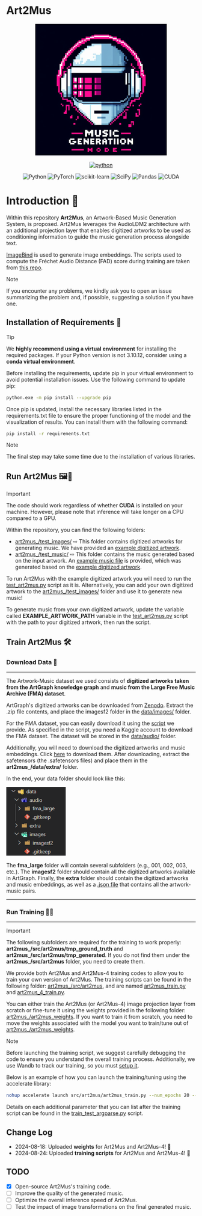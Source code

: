 # Art2Mus

<div align="center">

<img src="figures/logo.jpg" alt="Logo" width="350">

[![python](https://img.shields.io/badge/Python-3.10.12-3776AB.svg?style=flat&logo=python&logoColor=white)](https://www.python.org)

![Python](https://img.shields.io/badge/python-3670A0?style=for-the-badge&logo=python&logoColor=ffdd54)
![PyTorch](https://img.shields.io/badge/PyTorch-%23EE4C2C.svg?style=for-the-badge&logo=PyTorch&logoColor=white)
![scikit-learn](https://img.shields.io/badge/scikit--learn-%23F7931E.svg?style=for-the-badge&logo=scikit-learn&logoColor=white)
![SciPy](https://img.shields.io/badge/SciPy-%230C55A5.svg?style=for-the-badge&logo=scipy&logoColor=%white)
![Pandas](https://img.shields.io/badge/pandas-%23150458.svg?style=for-the-badge&logo=pandas&logoColor=white)
![CUDA](https://img.shields.io/badge/CUDA-76B900.svg?style=for-the-badge&logo=nvidia&logoColor=white)

</div>

# Introduction 🚀

Within this repository **Art2Mus**, an Artwork-Based Music Generation System, is proposed. Art2Mus leverages the AudioLDM2 architecture with an additional projection layer that enables digitized artworks to be used as conditioning information to guide the music generation process alongside text.

[ImageBind](https://github.com/facebookresearch/ImageBind) is used to generate image embeddings. The scripts used to compute the Fréchet Audio Distance (FAD) score during training are taken from [this repo](https://github.com/justivanr/frechet-audio-distance).

> [!NOTE]
> If you encounter any problems, we kindly ask you to open an issue summarizing the problem and, if possible, suggesting a solution if you have one.

## Installation of Requirements 🤖

> [!TIP]
> We **highly recommend using a virtual environment** for installing the required packages. If your Python version is not 3.10.12, consider using a **conda virtual environment**.

Before installing the requirements, update pip in your virtual environment to avoid potential installation issues. Use the following command to update pip:

```bash
python.exe -m pip install --upgrade pip
```

Once pip is updated, install the necessary libraries listed in the requirements.txt file to ensure the proper functioning of the model and the visualization of results. You can install them with the following command:

```bash
pip install -r requirements.txt
```

> [!NOTE]
> The final step may take some time due to the installation of various libraries.

## Run Art2Mus 🖼️🎵

> [!IMPORTANT]
> The code should work regardless of whether **CUDA** is installed on your machine. However, please note that inference will take longer on a CPU compared to a GPU.

Within the repository, you can find the following folders:

- [art2mus_/test_images/](test_images) ⇨ This folder contains digitized artworks for generating music. We have provided an [example digitized artwork](test_images/erin-hanson_thistles-on-orange-2016.jpg).
- [art2mus_/test_music/](test_music) ⇨ This folder contains the music generated based on the input artwork. An [example music file](test_music/art2mus_example.wav) is provided, which was generated based on the [example digitized artwork](test_images/erin-hanson_thistles-on-orange-2016.jpg).

To run Art2Mus with the example digitized artwork you will need to run the [test_art2mus.py](test_art2mus.py) script as it is. Alternatively, you can add your own digitized artwork to the [art2mus_/test_images/](test_images) folder and use it to generate new music! 

To generate music from your own digitized artwork, update the variable called **EXAMPLE_ARTWORK_PATH** variable in the [test_art2mus.py](test_art2mus.py) script with the path to your digitized artwork, then run the script.

## Train Art2Mus 🛠️

### Download Data 💾
---

The Artwork-Music dataset we used consists of **digitized artworks taken from the ArtGraph knowledge graph** and **music from the Large Free Music Archive (FMA) dataset**. 

ArtGraph's digitized artworks can be downloaded from [Zenodo](https://zenodo.org/records/8172374). Extract the .zip file contents, and place the imagesf2 folder in the [data/images/](data/images/) folder.

For the FMA dataset, you can easily download it using the [script](src/download_fma_dataset.py) we provide. As specified in the script, you need a Kaggle account to download the FMA dataset. The dataset will be stored in the [data/audio/](data/audio/) folder.

Additionally, you will need to download the digitized artworks and music embeddings. Click [here](https://drive.google.com/drive/folders/1rg4Q04ud0viLcLI9NEC7wtg5q5JgclRj?usp=sharing) to download them. After downloading, extract the safetensors (the .safetensors files) and place them in the **art2mus_/data/extra/** folder.

In the end, your data folder should look like this:

![plot](figures/example_data_folder.png?raw=true)

The **fma_large** folder will contain several subfolders (e.g., 001, 002, 003, etc.). The **imagesf2** folder should contain all the digitized artworks available in ArtGraph. Finally, the **extra** folder should contain the digitized artworks and music embeddings, as well as a [.json file](data/extra/image_audio_subset_df.json) that contains all the artwork-music pairs.

---

### Run Training 🎨🎶
---

> [!IMPORTANT]
> The following subfolders are required for the training to work properly: **art2mus_/src/art2mus/tmp_ground_truth** and **art2mus_/src/art2mus/tmp_generated**. If you do not find them under the **art2mus_/src/art2mus** folder, you need to create them. 

We provide both Art2Mus and Art2Mus-4 training codes to allow you to train your own version of Art2Mus. The training scripts can be found in the following folder: [art2mus_/src/art2mus](src/art2mus), and are named [art2mus_train.py](src/art2mus/art2mus_train.py) and [art2mus_4_train.py](src/art2mus/art2mus_4_train.py).

You can either train the Art2Mus (or Art2Mus-4) image projection layer from scratch or fine-tune it using the weights provided in the following folder: [art2mus_/art2mus_weights](art2mus_weights). If you want to train it from scratch, you need to move the weights associated with the model you want to train/tune out of [art2mus_/art2mus_weights](art2mus_weights).

> [!NOTE]
> Before launching the training script, we suggest carefully debugging the code to ensure you understand the overall training process. Additionally, we use Wandb to track our training, so you must [setup it](https://docs.wandb.ai/quickstart).

Below is an example of how you can launch the training/tuning using the accelerate library:

```bash
nohup accelerate launch src/art2mus/art2mus_train.py --num_epochs 20 --large_batch_size 8 --lr_warmup_steps 250  --dataloader_num_workers 16 --use_snr_gamma --set_wandb_offline
```

Details on each additional parameter that you can list after the training script can be found in the [train_test_argparse.py](src/art2mus/utils/train_test_argparse.py) script.


## Change Log
- 2024-08-18: Uploaded **weights** for Art2Mus and Art2Mus-4! 🌟
- 2024-08-24: Uploaded **training scripts** for Art2Mus and Art2Mus-4! 🌟

## TODO
- [x] Open-source Art2Mus's training code.
- [ ] Improve the quality of the generated music.
- [ ] Optimize the overall inference speed of Art2Mus.
- [ ] Test the impact of image transformations on the final generated music.
